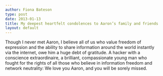 ```yaml
---
author: Fiona Bateson
type: post
date: 2013-01-13
title: My deepest heartfelt condolences to Aaron’s family and friends
layout: default
---
```

Though I never met Aaron, I believe all of us who value freedom of expression and the ability to share information around the world instantly via the internet, owe him a huge debt of gratitude. A hacker with a conscience extraordinaire, a brilliant, compassionate young man who fought for the rights of all those who believe in information freedom and network neutrality: We love you Aaron, and you will be sorely missed.
